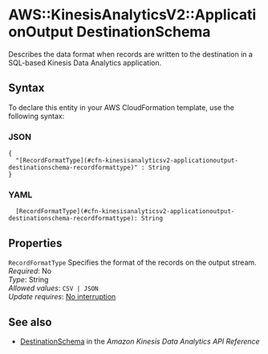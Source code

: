 # AWS::KinesisAnalyticsV2::ApplicationOutput DestinationSchema<a name="aws-properties-kinesisanalyticsv2-applicationoutput-destinationschema"></a>

Describes the data format when records are written to the destination in a SQL\-based Kinesis Data Analytics application\.

## Syntax<a name="aws-properties-kinesisanalyticsv2-applicationoutput-destinationschema-syntax"></a>

To declare this entity in your AWS CloudFormation template, use the following syntax:

### JSON<a name="aws-properties-kinesisanalyticsv2-applicationoutput-destinationschema-syntax.json"></a>

```
{
  "[RecordFormatType](#cfn-kinesisanalyticsv2-applicationoutput-destinationschema-recordformattype)" : String
}
```

### YAML<a name="aws-properties-kinesisanalyticsv2-applicationoutput-destinationschema-syntax.yaml"></a>

```
  [RecordFormatType](#cfn-kinesisanalyticsv2-applicationoutput-destinationschema-recordformattype): String
```

## Properties<a name="aws-properties-kinesisanalyticsv2-applicationoutput-destinationschema-properties"></a>

`RecordFormatType` <a name="cfn-kinesisanalyticsv2-applicationoutput-destinationschema-recordformattype"></a>
Specifies the format of the records on the output stream\.  
_Required_: No  
_Type_: String  
_Allowed values_: `CSV | JSON`  
_Update requires_: [No interruption](https://docs.aws.amazon.com/AWSCloudFormation/latest/UserGuide/using-cfn-updating-stacks-update-behaviors.html#update-no-interrupt)

## See also<a name="aws-properties-kinesisanalyticsv2-applicationoutput-destinationschema--seealso"></a>

- [DestinationSchema](https://docs.aws.amazon.com/kinesisanalytics/latest/apiv2/API_DestinationSchema.html) in the _Amazon Kinesis Data Analytics API Reference_
